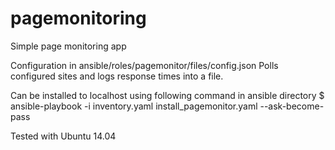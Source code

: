 # pagemonitoring

Simple page monitoring app

Configuration in ansible/roles/pagemonitor/files/config.json
Polls configured sites and logs response times into a file.

Can be installed to localhost using following command in ansible directory
$ ansible-playbook -i inventory.yaml install_pagemonitor.yaml --ask-become-pass

Tested with Ubuntu 14.04
